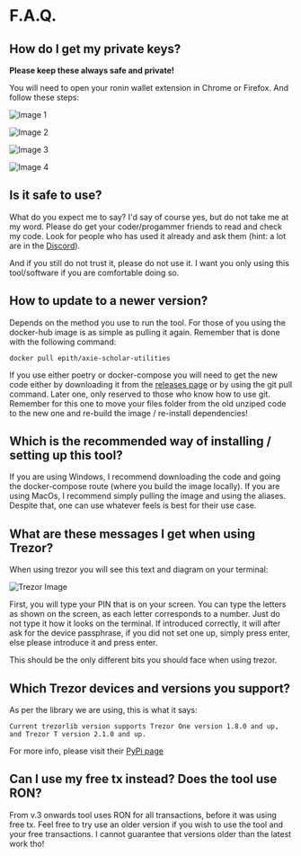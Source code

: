 # F.A.Q.

## How do I get my private keys?

**Please keep these always safe and private!**

You will need to open your ronin wallet extension in Chrome or Firefox. And follow these steps:


![Image 1](../assets/wallet_1.jpg)

![Image 2](../assets/wallet_2.jpg)

![Image 3](../assets/wallet_3.jpg)

![Image 4](../assets/wallet_4.jpg)


## Is it safe to use?

What do you expect me to say? I'd say of course yes, but do not take me at my word.
Please do get your coder/progammer friends to read and check my code. Look for people who has used it already and ask them (hint: a lot are in the <a href="https://discord.gg/bmKvmhenvu">Discord</a>).

And if you still do not trust it, please do not use it.
I want you only using this tool/software if you are comfortable doing so.

## How to update to a newer version?

Depends on the method you use to run the tool. For those of you using the docker-hub image is as simple as pulling it again.
Remember that is done with the following command:

    docker pull epith/axie-scholar-utilities

If you use either poetry or docker-compose you will need to get the new code either by downloading it from the [releases page](https://github.com/FerranMarin/axie-scholar-utilities/releases) or by using the git pull command. Later one, only reserved to those who know how to use git.
Remember for this one to move your files folder from the old unziped code to the new one and re-build the image / re-install dependencies!

## Which is the recommended way of installing / setting up this tool?

If you are using Windows, I recommend downloading the code and going the docker-compose route (where you build the image locally).
If you are using MacOs, I recommend simply pulling the image and using the aliases.
Despite that, one can use whatever feels is best for their use case.

## What are these messages I get when using Trezor?

When using trezor you will see this text and diagram on your terminal:

![Trezor Image](../assets/trezor_instructions.jpg)

First, you will type your PIN that is on your screen. You can type the letters as shown on the screen, as each letter corresponds to a number. Just do not type it how it looks on the terminal.
If introduced correctly, it will after ask for the device passphrase, if you did not set one up, simply press enter, else please introduce it and press enter.

This should be the only different bits you should face when using trezor.


## Which Trezor devices and versions you support?

As per the library we are using, this is what it says:

    Current trezorlib version supports Trezor One version 1.8.0 and up, and Trezor T version 2.1.0 and up.

For more info, please visit their [PyPi page](https://pypi.org/project/trezor/)

## Can I use my free tx instead? Does the tool use RON?

From v.3 onwards tool uses RON for all transactions, before it was using free tx. Feel free to try use an older version if you wish to use the tool and your free transactions.
I cannot guarantee that versions older than the latest work tho!